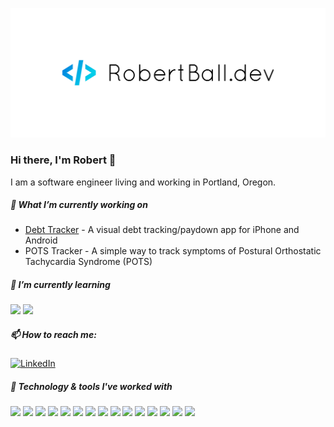 [![Header](https://raw.githubusercontent.com/rjrobert/rjrobert/master/assets/cover.png "Header")](https://robertball.dev/)
### Hi there, I'm Robert 👋
I am a software engineer living and working in Portland, Oregon. 

##### 🔭 What I’m currently working on
- [Debt Tracker](https://github.com/rjrobert/debt_tracker) - A visual debt tracking/paydown app for iPhone and Android
- POTS Tracker - A simple way to track symptoms of Postural Orthostatic Tachycardia Syndrome (POTS)

##### 🌱 I’m currently learning
![](https://img.shields.io/badge/-Flutter-02569B?style=plastic&logo=Flutter&logoColor=white) ![](https://img.shields.io/badge/-ReactJS-61DAFB?style=plastic&logo=React&logoColor=white) 


##### 📫 How to reach me:
[![LinkedIn](https://img.shields.io/badge/-LINKEDIN-0077B5?style=for-the-badge&logo=linkedin&logoColor=white)](https://www.linkedin.com/in/robertjhball/)

##### :wrench: Technology & tools I've worked with
![](https://img.shields.io/badge/OS-Linux-FCC624?style=plastic&logo=linux&logoColor=white) ![](https://img.shields.io/badge/OS-Windows-0078D6?style=plastic&logo=windows&logoColor=white) ![](https://img.shields.io/badge/OS-MacOS-999999?style=plastic&logo=apple&logoColor=white) 
![](https://img.shields.io/badge/Editor-VS%20Code-007ACC?style=plastic&logo=visual-studio-code) ![](https://img.shields.io/badge/Editor-Visual%20Studio-5C2D91?style=plastic&logo=visual-studio)
![](https://img.shields.io/badge/Code-C%23-239120?style=plastic&logo=c-sharp&logoColor=white) ![](https://img.shields.io/badge/Code-JavaScript-F7DF1E?style=plastic&logo=javascript&logoColor=white) ![](https://img.shields.io/badge/Code-Dart-0175C2?style=plastic&logo=dart&logoColor=white) ![](https://img.shields.io/badge/Code-C/AL-002050?style=plastic&logo=dynamics-365&logoColor=white) ![](https://img.shields.io/badge/Code-Python-3776AB?style=plastic&logo=python&logoColor=white)
![](https://img.shields.io/badge/Tools-Docker-2496ED?style=plastic&logo=docker&logoColor=white) ![](https://img.shields.io/badge/Tools-SQL%20Server-CC2927?style=plastic&logo=microsoft-sql-server&logoColor=white) ![](https://img.shields.io/badge/Tools-Firebase-FFCA28?style=plastic&logo=firebase&logoColor=white)
![](https://img.shields.io/badge/Shell-Bash-4EAA25?style=plastic&logo=gnu-bash&logoColor=white) ![](https://img.shields.io/badge/Shell-PowerShell-5391FE?style=plastic&logo=powershell&logoColor=white)

<!-- Resources -->
<!-- Icons: https://simpleicons.org/ -->
<!-- GitHub Stats: https://github.com/anuraghazra/github-readme-stats -->
<!-- Emojis: https://emojipedia.org/emoji/ -->
<!-- HTML Emojis: https://www.fileformat.info/index.htm -->
<!-- Shields: https://shields.io/ -->
<!-- Awesome GitHub Profile README: https://github.com/abhisheknaiidu/awesome-github-profile-readme -->